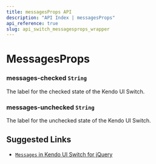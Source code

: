 ```yaml
---
title: messagesProps API
description: "API Index | messagesProps"
api_reference: true
slug: api_switch_messagesprops_wrapper
---
```


# MessagesProps

### messages-checked `String`

The label for the checked state of the Kendo UI Switch.

### messages-unchecked `String`

The label for the unchecked state of the Kendo UI Switch.

## Suggested Links

* [`Messages` in Kendo UI Switch for jQuery](https://docs.telerik.com/kendo-ui/api/javascript/ui/switch/configuration/messages)
